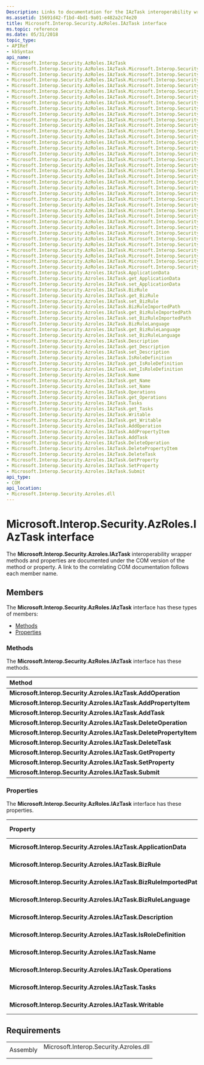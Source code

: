 ```yaml
---
Description: Links to documentation for the IAzTask interoperability wrapper methods and properties.
ms.assetid: 15691d42-f1bd-4bd1-9a01-e482a2c74e20
title: Microsoft.Interop.Security.AzRoles.IAzTask interface
ms.topic: reference
ms.date: 05/31/2018
topic_type: 
- APIRef
- kbSyntax
api_name: 
- Microsoft.Interop.Security.AzRoles.IAzTask
- Microsoft.Interop.Security.AzRoles.IAzTask.Microsoft.Interop.Security.Azroles.IAzTask.AddOperation
- Microsoft.Interop.Security.AzRoles.IAzTask.Microsoft.Interop.Security.Azroles.IAzTask.AddPropertyItem
- Microsoft.Interop.Security.AzRoles.IAzTask.Microsoft.Interop.Security.Azroles.IAzTask.AddTask
- Microsoft.Interop.Security.AzRoles.IAzTask.Microsoft.Interop.Security.Azroles.IAzTask.DeleteOperation
- Microsoft.Interop.Security.AzRoles.IAzTask.Microsoft.Interop.Security.Azroles.IAzTask.DeletePropertyItem
- Microsoft.Interop.Security.AzRoles.IAzTask.Microsoft.Interop.Security.Azroles.IAzTask.DeleteTask
- Microsoft.Interop.Security.AzRoles.IAzTask.Microsoft.Interop.Security.Azroles.IAzTask.GetProperty
- Microsoft.Interop.Security.AzRoles.IAzTask.Microsoft.Interop.Security.Azroles.IAzTask.SetProperty
- Microsoft.Interop.Security.AzRoles.IAzTask.Microsoft.Interop.Security.Azroles.IAzTask.Submit
- Microsoft.Interop.Security.AzRoles.IAzTask.Microsoft.Interop.Security.Azroles.IAzTask.ApplicationData
- Microsoft.Interop.Security.AzRoles.IAzTask.Microsoft.Interop.Security.Azroles.IAzTask.get_ApplicationData
- Microsoft.Interop.Security.AzRoles.IAzTask.Microsoft.Interop.Security.Azroles.IAzTask.set_ApplicationData
- Microsoft.Interop.Security.AzRoles.IAzTask.Microsoft.Interop.Security.Azroles.IAzTask.BizRule
- Microsoft.Interop.Security.AzRoles.IAzTask.Microsoft.Interop.Security.Azroles.IAzTask.get_BizRule
- Microsoft.Interop.Security.AzRoles.IAzTask.Microsoft.Interop.Security.Azroles.IAzTask.set_BizRule
- Microsoft.Interop.Security.AzRoles.IAzTask.Microsoft.Interop.Security.Azroles.IAzTask.BizRuleImportedPath
- Microsoft.Interop.Security.AzRoles.IAzTask.Microsoft.Interop.Security.Azroles.IAzTask.get_BizRuleImportedPath
- Microsoft.Interop.Security.AzRoles.IAzTask.Microsoft.Interop.Security.Azroles.IAzTask.set_BizRuleImportedPath
- Microsoft.Interop.Security.AzRoles.IAzTask.Microsoft.Interop.Security.Azroles.IAzTask.BizRuleLanguage
- Microsoft.Interop.Security.AzRoles.IAzTask.Microsoft.Interop.Security.Azroles.IAzTask.get_BizRuleLanguage
- Microsoft.Interop.Security.AzRoles.IAzTask.Microsoft.Interop.Security.Azroles.IAzTask.set_BizRuleLanguage
- Microsoft.Interop.Security.AzRoles.IAzTask.Microsoft.Interop.Security.Azroles.IAzTask.Description
- Microsoft.Interop.Security.AzRoles.IAzTask.Microsoft.Interop.Security.Azroles.IAzTask.get_Description
- Microsoft.Interop.Security.AzRoles.IAzTask.Microsoft.Interop.Security.Azroles.IAzTask.set_Description
- Microsoft.Interop.Security.AzRoles.IAzTask.Microsoft.Interop.Security.Azroles.IAzTask.IsRoleDefinition
- Microsoft.Interop.Security.AzRoles.IAzTask.Microsoft.Interop.Security.Azroles.IAzTask.get_IsRoleDefinition
- Microsoft.Interop.Security.AzRoles.IAzTask.Microsoft.Interop.Security.Azroles.IAzTask.set_IsRoleDefinition
- Microsoft.Interop.Security.AzRoles.IAzTask.Microsoft.Interop.Security.Azroles.IAzTask.Name
- Microsoft.Interop.Security.AzRoles.IAzTask.Microsoft.Interop.Security.Azroles.IAzTask.get_Name
- Microsoft.Interop.Security.AzRoles.IAzTask.Microsoft.Interop.Security.Azroles.IAzTask.set_Name
- Microsoft.Interop.Security.AzRoles.IAzTask.Microsoft.Interop.Security.Azroles.IAzTask.Operations
- Microsoft.Interop.Security.AzRoles.IAzTask.Microsoft.Interop.Security.Azroles.IAzTask.get_Operations
- Microsoft.Interop.Security.AzRoles.IAzTask.Microsoft.Interop.Security.Azroles.IAzTask.Tasks
- Microsoft.Interop.Security.AzRoles.IAzTask.Microsoft.Interop.Security.Azroles.IAzTask.get_Tasks
- Microsoft.Interop.Security.AzRoles.IAzTask.Microsoft.Interop.Security.Azroles.IAzTask.Writable
- Microsoft.Interop.Security.AzRoles.IAzTask.Microsoft.Interop.Security.Azroles.IAzTask.get_Writable
- Microsoft.Interop.Security.Azroles.IAzTask.ApplicationData
- Microsoft.Interop.Security.Azroles.IAzTask.get_ApplicationData
- Microsoft.Interop.Security.Azroles.IAzTask.set_ApplicationData
- Microsoft.Interop.Security.Azroles.IAzTask.BizRule
- Microsoft.Interop.Security.Azroles.IAzTask.get_BizRule
- Microsoft.Interop.Security.Azroles.IAzTask.set_BizRule
- Microsoft.Interop.Security.Azroles.IAzTask.BizRuleImportedPath
- Microsoft.Interop.Security.Azroles.IAzTask.get_BizRuleImportedPath
- Microsoft.Interop.Security.Azroles.IAzTask.set_BizRuleImportedPath
- Microsoft.Interop.Security.Azroles.IAzTask.BizRuleLanguage
- Microsoft.Interop.Security.Azroles.IAzTask.get_BizRuleLanguage
- Microsoft.Interop.Security.Azroles.IAzTask.set_BizRuleLanguage
- Microsoft.Interop.Security.Azroles.IAzTask.Description
- Microsoft.Interop.Security.Azroles.IAzTask.get_Description
- Microsoft.Interop.Security.Azroles.IAzTask.set_Description
- Microsoft.Interop.Security.Azroles.IAzTask.IsRoleDefinition
- Microsoft.Interop.Security.Azroles.IAzTask.get_IsRoleDefinition
- Microsoft.Interop.Security.Azroles.IAzTask.set_IsRoleDefinition
- Microsoft.Interop.Security.Azroles.IAzTask.Name
- Microsoft.Interop.Security.Azroles.IAzTask.get_Name
- Microsoft.Interop.Security.Azroles.IAzTask.set_Name
- Microsoft.Interop.Security.Azroles.IAzTask.Operations
- Microsoft.Interop.Security.Azroles.IAzTask.get_Operations
- Microsoft.Interop.Security.Azroles.IAzTask.Tasks
- Microsoft.Interop.Security.Azroles.IAzTask.get_Tasks
- Microsoft.Interop.Security.Azroles.IAzTask.Writable
- Microsoft.Interop.Security.Azroles.IAzTask.get_Writable
- Microsoft.Interop.Security.Azroles.IAzTask.AddOperation
- Microsoft.Interop.Security.Azroles.IAzTask.AddPropertyItem
- Microsoft.Interop.Security.Azroles.IAzTask.AddTask
- Microsoft.Interop.Security.Azroles.IAzTask.DeleteOperation
- Microsoft.Interop.Security.Azroles.IAzTask.DeletePropertyItem
- Microsoft.Interop.Security.Azroles.IAzTask.DeleteTask
- Microsoft.Interop.Security.Azroles.IAzTask.GetProperty
- Microsoft.Interop.Security.Azroles.IAzTask.SetProperty
- Microsoft.Interop.Security.Azroles.IAzTask.Submit
api_type: 
- COM
api_location: 
- Microsoft.Interop.Security.Azroles.dll
---
```


# Microsoft.Interop.Security.AzRoles.IAzTask interface

The **Microsoft.Interop.Security.Azroles.IAzTask** interoperability wrapper methods and properties are documented under the COM version of the method or property. A link to the correlating COM documentation follows each member name.

## Members

The **Microsoft.Interop.Security.AzRoles.IAzTask** interface has these types of members:

-   [Methods](#methods)
-   [Properties](#properties)

### Methods

The **Microsoft.Interop.Security.AzRoles.IAzTask** interface has these methods.



| Method                                                            | Description                                                                  |
|:------------------------------------------------------------------|:-----------------------------------------------------------------------------|
| **Microsoft.Interop.Security.Azroles.IAzTask.AddOperation**       | [**IAzTask::AddOperation**](/windows/desktop/api/Azroles/nf-azroles-iaztask-addoperation)<br/>             |
| **Microsoft.Interop.Security.Azroles.IAzTask.AddPropertyItem**    | [**IAzTask::AddPropertyItem**](/windows/desktop/api/Azroles/nf-azroles-iaztask-addpropertyitem)<br/>       |
| **Microsoft.Interop.Security.Azroles.IAzTask.AddTask**            | [**IAzTask::AddTask**](/windows/desktop/api/Azroles/nf-azroles-iaztask-addtask)<br/>                       |
| **Microsoft.Interop.Security.Azroles.IAzTask.DeleteOperation**    | [**IAzTask::DeleteOperation**](/windows/desktop/api/Azroles/nf-azroles-iaztask-deleteoperation)<br/>       |
| **Microsoft.Interop.Security.Azroles.IAzTask.DeletePropertyItem** | [**IAzTask::DeletePropertyItem**](/windows/desktop/api/Azroles/nf-azroles-iaztask-deletepropertyitem)<br/> |
| **Microsoft.Interop.Security.Azroles.IAzTask.DeleteTask**         | [**IAzTask::DeleteTask**](/windows/desktop/api/Azroles/nf-azroles-iaztask-deletetask)<br/>                 |
| **Microsoft.Interop.Security.Azroles.IAzTask.GetProperty**        | [**IAzTask::GetProperty**](/windows/desktop/api/Azroles/nf-azroles-iaztask-getproperty)<br/>               |
| **Microsoft.Interop.Security.Azroles.IAzTask.SetProperty**        | [**IAzTask::SetProperty**](/windows/desktop/api/Azroles/nf-azroles-iaztask-setproperty)<br/>               |
| **Microsoft.Interop.Security.Azroles.IAzTask.Submit**             | [**IAzTask::Submit**](/windows/desktop/api/Azroles/nf-azroles-iaztask-submit)<br/>                         |



 

### Properties

The **Microsoft.Interop.Security.AzRoles.IAzTask** interface has these properties.



| Property                                                                      | Access type           | Description                                                                               |
|:------------------------------------------------------------------------------|:----------------------|:------------------------------------------------------------------------------------------|
| **Microsoft.Interop.Security.Azroles.IAzTask.ApplicationData**<br/>     | Read/write<br/> | [**ApplicationData Property of IAzTask**](/windows/desktop/api/Azroles/nf-azroles-iaztask-get_applicationdata)<br/>         |
| **Microsoft.Interop.Security.Azroles.IAzTask.BizRule**<br/>             | Read/write<br/> | [**BizRule Property of IAzTask**](/windows/desktop/api/Azroles/nf-azroles-iaztask-get_bizrule)<br/>                         |
| **Microsoft.Interop.Security.Azroles.IAzTask.BizRuleImportedPath**<br/> | Read/write<br/> | [**BizRuleImportedPath Property of IAzTask**](/windows/desktop/api/Azroles/nf-azroles-iaztask-get_bizruleimportedpath)<br/> |
| **Microsoft.Interop.Security.Azroles.IAzTask.BizRuleLanguage**<br/>     | Read/write<br/> | [**BizRuleLanguage Property of IAzTask**](/windows/desktop/api/Azroles/nf-azroles-iaztask-get_bizrulelanguage)<br/>         |
| **Microsoft.Interop.Security.Azroles.IAzTask.Description**<br/>         | Read/write<br/> | [**Description Property of IAzTask**](/windows/desktop/api/Azroles/nf-azroles-iaztask-get_description)<br/>                 |
| **Microsoft.Interop.Security.Azroles.IAzTask.IsRoleDefinition**<br/>    | Read/write<br/> | [**IsRoleDefinition Property of IAzTask**](/windows/desktop/api/Azroles/nf-azroles-iaztask-get_isroledefinition)<br/>       |
| **Microsoft.Interop.Security.Azroles.IAzTask.Name**<br/>                | Read/write<br/> | [**Name Property of IAzTask**](/windows/desktop/api/Azroles/nf-azroles-iaztask-get_name)<br/>                               |
| **Microsoft.Interop.Security.Azroles.IAzTask.Operations**<br/>          | Read-only<br/>  | [**Operations Property of IAzTask**](/windows/desktop/api/Azroles/nf-azroles-iaztask-get_operations)<br/>                   |
| **Microsoft.Interop.Security.Azroles.IAzTask.Tasks**<br/>               | Read-only<br/>  | [**Tasks Property of IAzTask**](/windows/desktop/api/Azroles/nf-azroles-iaztask-get_tasks)<br/>                             |
| **Microsoft.Interop.Security.Azroles.IAzTask.Writable**<br/>            | Read-only<br/>  | [**Writable Property of IAzTask**](/windows/desktop/api/Azroles/nf-azroles-iaztask-get_writable)<br/>                       |



 

## Requirements



|                     |                                                                                                                   |
|---------------------|-------------------------------------------------------------------------------------------------------------------|
| Assembly<br/> | <dl> <dt>Microsoft.Interop.Security.Azroles.dll</dt> </dl> |



 

 




